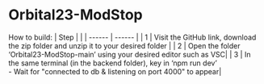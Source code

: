 # Orbital23-ModStop

How to build:
| Step | |
| ------ | ------ |
| 1 | Visit the GitHub link, download the zip folder and unzip it to your desired folder |
| 2 | Open the folder ‘Orbital23-ModStop-main’ using your desired editor such as VSC|
| 3 | In the same terminal (in the backend folder), key in ‘npm run dev’ <br /> - Wait for "connected to db & listening on port 4000" to appear|


